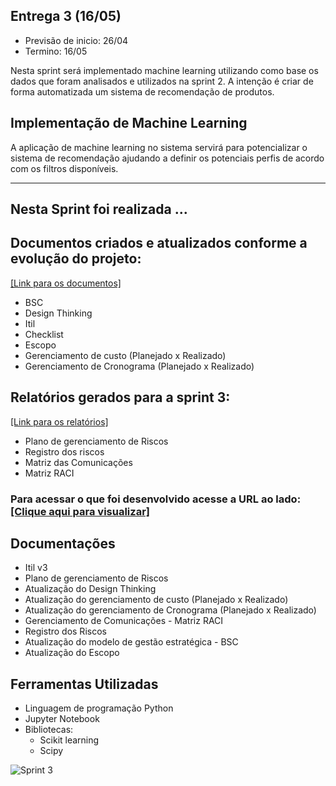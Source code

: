 ## Entrega 3 (16/05)

- Previsão de inicio: 26/04 
- Termino: 16/05

Nesta sprint será implementado machine learning  utilizando como base os dados que foram analisados e utilizados na sprint 2. A intenção é criar de forma 
automatizada um sistema de recomendação de produtos.

## Implementação de Machine Learning

A aplicação de machine learning no sistema servirá para potencializar o sistema de recomendação ajudando a definir os potenciais perfis de acordo com os filtros 
disponíveis.



---------------

## Nesta Sprint foi realizada ...


## Documentos criados e atualizados conforme a evolução do projeto:

[[Link para os documentos]](https://github.com/EricaSantos2109/API-SPC/tree/main/documentos/sprint-3)

- BSC
- Design Thinking
- Itil
- Checklist
- Escopo
- Gerenciamento de custo (Planejado x Realizado)
- Gerenciamento de Cronograma (Planejado x Realizado)

## Relatórios gerados para a sprint 3:

[[Link para os relatórios]](https://github.com/EricaSantos2109/API-SPC/tree/main/documentos)

- Plano de gerenciamento de Riscos
- Registro dos riscos
- Matriz das Comunicações
- Matriz RACI

### Para acessar o que foi desenvolvido acesse a URL ao lado: [[Clique aqui para visualizar]](https://github.com/EricaSantos2109/API-SPC/tree/main/profile-finder)


## Documentações
- Itil v3
- Plano de gerenciamento de Riscos
- Atualização do Design Thinking
- Atualização do gerenciamento de custo (Planejado x Realizado)
- Atualização do gerenciamento de Cronograma (Planejado x Realizado)
- Gerenciamento de Comunicações - Matriz RACI
- Registro dos Riscos
- Atualização do modelo de gestão estratégica - BSC
- Atualização do Escopo

## Ferramentas Utilizadas
- Linguagem de programação Python
- Jupyter Notebook
- Bibliotecas: 
	- Scikit learning
	- Scipy

![Sprint 3](https://github.com/EricaSantos2109/API-SPC/blob/main/relatorios-sprint/imagens/sprint-tres.png)

